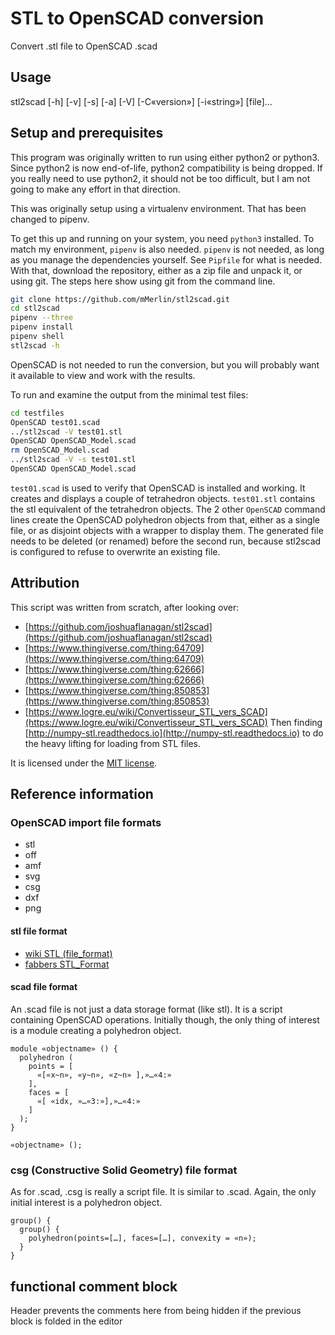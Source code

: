# STL to OpenSCAD conversion

Convert .stl file to OpenSCAD .scad

## Usage

stl2scad [-h] [-v] [-s] [-a] [-V] [-C«version»] [-i«string»] [file]…

## Setup and prerequisites

This program was originally written to run using either python2 or python3. Since python2 is now end-of-life, python2 compatibility is being dropped. If you really need to use python2, it should not be too difficult, but I am not going to make any effort in that direction.

This was originally setup using a virtualenv environment. That has been changed to pipenv.

To get this up and running on your system, you need `python3` installed. To match my environment, `pipenv` is also needed. `pipenv` is not needed, as long as you manage the dependencies yourself. See `Pipfile` for what is needed.  With that, download the repository, either as a zip file and unpack it, or using git. The steps here show using git from the command line.

```sh
git clone https://github.com/mMerlin/stl2scad.git
cd stl2scad
pipenv --three
pipenv install
pipenv shell
stl2scad -h
```

OpenSCAD is not needed to run the conversion, but you will probably want it available to view and work with the results.

To run and examine the output from the minimal test files:

```sh
cd testfiles
OpenSCAD test01.scad
../stl2scad -V test01.stl
OpenSCAD OpenSCAD_Model.scad
rm OpenSCAD_Model.scad
../stl2scad -V -s test01.stl
OpenSCAD OpenSCAD_Model.scad
```

`test01.scad` is used to verify that OpenSCAD is installed and working. It creates and displays a couple of tetrahedron objects. `test01.stl` contains the stl equivalent of the tetrahedron objects. The 2 other `OpenSCAD` command lines create the OpenSCAD polyhedron objects from that, either as a single file, or as disjoint objects with a wrapper to display them. The generated file needs to be deleted (or renamed) before the second run, because stl2scad is configured to refuse to overwrite an existing file.

## Attribution

This script was written from scratch, after looking over:

* [https://github.com/joshuaflanagan/stl2scad](https://github.com/joshuaflanagan/stl2scad)
* [https://www.thingiverse.com/thing:64709](https://www.thingiverse.com/thing:64709)
* [https://www.thingiverse.com/thing:62666](https://www.thingiverse.com/thing:62666)
* [https://www.thingiverse.com/thing:850853](https://www.thingiverse.com/thing:850853)
* [https://www.logre.eu/wiki/Convertisseur_STL_vers_SCAD](https://www.logre.eu/wiki/Convertisseur_STL_vers_SCAD)
Then finding [http://numpy-stl.readthedocs.io](http://numpy-stl.readthedocs.io) to do the heavy lifting for loading
from STL files.

It is licensed under the [MIT license](https://opensource.org/licenses/MIT).

## Reference information

### OpenSCAD import file formats

* stl
* off
* amf
* svg
* csg
* dxf
* png

#### stl file format

* [wiki STL (file_format)](https://en.wikipedia.org/wiki/STL_(file_format))
* [fabbers STL_Format](http://www.fabbers.com/tech/STL_Format)

#### scad file format

An .scad file is not just a data storage format (like stl).  It is a script containing OpenSCAD operations.  Initially though, the only thing of interest is a module creating a polyhedron object.

```scad
module «objectname» () {
  polyhedron (
    points = [
      «[«x~n», «y~n», «z~n» ],»…«4:»
    ],
    faces = [
      «[ «idx, »…«3:»],»…«4:»
    ]
  );
}

«objectname» ();
```

### csg (Constructive Solid Geometry) file format

As for .scad, .csg is really a script file.  It is similar to .scad.  Again, the only initial interest is a polyhedron object.

```csg
group() {
  group() {
    polyhedron(points=[…], faces=[…], convexity = «n»);
  }
}
```

## functional comment block

Header prevents the comments here from being hidden if the previous block is folded in the editor

<!-- cSpell:disable -->
<!-- cSpell:enable -->
<!--
# cSpell:disable
# cSpell:enable
cSpell:words
cSpell:ignore
cSpell:enableCompoundWords
-->
